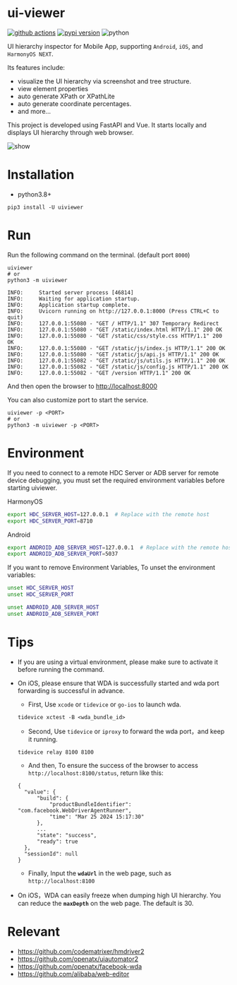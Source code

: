 # ui-viewer
[![github actions](https://github.com/codematrixer/ui-viewer/actions/workflows/release.yml/badge.svg)](https://github.com/codematrixer/ui-viewer/actions)
[![pypi version](https://img.shields.io/pypi/v/uiviewer.svg)](https://pypi.python.org/pypi/uiviewer)
![python](https://img.shields.io/pypi/pyversions/uiviewer.svg)

UI hierarchy inspector for Mobile App, supporting `Android`, `iOS`, and `HarmonyOS NEXT`. 

Its features include:

- visualize the UI hierarchy via screenshot and tree structure.
- view element properties
- auto generate XPath or XPathLite
- auto generate coordinate percentages.
- and more…


This project is developed using FastAPI and Vue. It starts locally and displays UI hierarchy through web browser.

![show](https://github.com/user-attachments/assets/cd277443-2064-4c98-a5c9-214ee6fae674)

# Installation
- python3.8+

```shell
pip3 install -U uiviewer
```

# Run
Run the following command on the terminal. (default port `8000`)

```shell
uiviewer
# or
python3 -m uiviewer

INFO:     Started server process [46814]
INFO:     Waiting for application startup.
INFO:     Application startup complete.
INFO:     Uvicorn running on http://127.0.0.1:8000 (Press CTRL+C to quit)
INFO:     127.0.0.1:55080 - "GET / HTTP/1.1" 307 Temporary Redirect
INFO:     127.0.0.1:55080 - "GET /static/index.html HTTP/1.1" 200 OK
INFO:     127.0.0.1:55080 - "GET /static/css/style.css HTTP/1.1" 200 OK
INFO:     127.0.0.1:55080 - "GET /static/js/index.js HTTP/1.1" 200 OK
INFO:     127.0.0.1:55080 - "GET /static/js/api.js HTTP/1.1" 200 OK
INFO:     127.0.0.1:55082 - "GET /static/js/utils.js HTTP/1.1" 200 OK
INFO:     127.0.0.1:55082 - "GET /static/js/config.js HTTP/1.1" 200 OK
INFO:     127.0.0.1:55082 - "GET /version HTTP/1.1" 200 OK
```
And then open the browser to [http://localhost:8000](http://localhost:8000)

You can also customize port to start the service.
```shell
uiviewer -p <PORT>
# or
python3 -m uiviewer -p <PORT>

```

# Environment
If you need to connect to a remote HDC Server or ADB server for remote device debugging, you must set the required environment variables before starting uiviewer.

HarmonyOS
```bash
export HDC_SERVER_HOST=127.0.0.1  # Replace with the remote host
export HDC_SERVER_PORT=8710
```

Android
```bash
export ANDROID_ADB_SERVER_HOST=127.0.0.1  # Replace with the remote host
export ANDROID_ADB_SERVER_PORT=5037
```

If you want to remove Environment Variables, To unset the environment variables:
```bash
unset HDC_SERVER_HOST
unset HDC_SERVER_PORT

unset ANDROID_ADB_SERVER_HOST
unset ANDROID_ADB_SERVER_PORT
```


# Tips
- If you are using a virtual environment, please make sure to activate it before running the command.

- On iOS, please ensure that WDA is successfully started and wda port forwarding is successful in advance.
  -   First, Use `xcode` or  `tidevice` or `go-ios` to launch wda.
  ```
  tidevice xctest -B <wda_bundle_id>
  ```
  - Second, Use `tidevice` or `iproxy` to forward the wda port，and keep it running.
  ```
  tidevice relay 8100 8100
  ```
  - And then, To ensure the success of the browser to access `http://localhost:8100/status`, return like this:
  ```
  {
    "value": {
        "build": {
            "productBundleIdentifier": "com.facebook.WebDriverAgentRunner",
            "time": "Mar 25 2024 15:17:30"
        },
        ...
        "state": "success",
        "ready": true
    },
    "sessionId": null
  } 
  ```
  - Finally, Input the **`wdaUrl`** in the web page, such as `http://localhost:8100`

- On iOS，WDA can easily freeze when dumping high UI hierarchy. You can reduce the **`maxDepth`** on the web page. The default is 30.


# Relevant
- https://github.com/codematrixer/hmdriver2
- https://github.com/openatx/uiautomator2
- https://github.com/openatx/facebook-wda
- https://github.com/alibaba/web-editor
